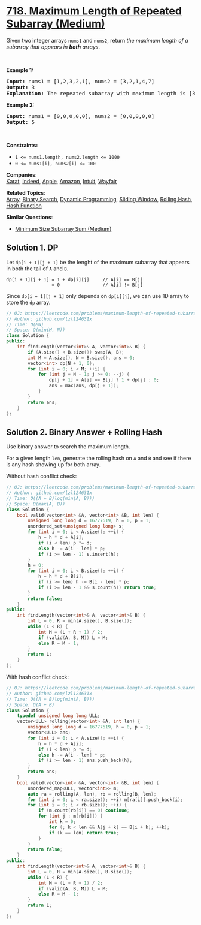 # [718. Maximum Length of Repeated Subarray (Medium)](https://leetcode.com/problems/maximum-length-of-repeated-subarray/)

<p>Given two integer arrays <code>nums1</code> and <code>nums2</code>, return <em>the maximum length of a subarray that appears in <strong>both</strong> arrays</em>.</p>

<p>&nbsp;</p>
<p><strong>Example 1:</strong></p>

<pre><strong>Input:</strong> nums1 = [1,2,3,2,1], nums2 = [3,2,1,4,7]
<strong>Output:</strong> 3
<strong>Explanation:</strong> The repeated subarray with maximum length is [3,2,1].
</pre>

<p><strong>Example 2:</strong></p>

<pre><strong>Input:</strong> nums1 = [0,0,0,0,0], nums2 = [0,0,0,0,0]
<strong>Output:</strong> 5
</pre>

<p>&nbsp;</p>
<p><strong>Constraints:</strong></p>

<ul>
	<li><code>1 &lt;= nums1.length, nums2.length &lt;= 1000</code></li>
	<li><code>0 &lt;= nums1[i], nums2[i] &lt;= 100</code></li>
</ul>


**Companies**:  
[Karat](https://leetcode.com/company/karat), [Indeed](https://leetcode.com/company/indeed), [Apple](https://leetcode.com/company/apple), [Amazon](https://leetcode.com/company/amazon), [Intuit](https://leetcode.com/company/intuit), [Wayfair](https://leetcode.com/company/wayfair)

**Related Topics**:  
[Array](https://leetcode.com/tag/array/), [Binary Search](https://leetcode.com/tag/binary-search/), [Dynamic Programming](https://leetcode.com/tag/dynamic-programming/), [Sliding Window](https://leetcode.com/tag/sliding-window/), [Rolling Hash](https://leetcode.com/tag/rolling-hash/), [Hash Function](https://leetcode.com/tag/hash-function/)

**Similar Questions**:
* [Minimum Size Subarray Sum (Medium)](https://leetcode.com/problems/minimum-size-subarray-sum/)

## Solution 1. DP

Let `dp[i + 1][j + 1]` be the lenght of the maximum subarray that appears in both the tail of `A` and `B`.

```
dp[i + 1][j + 1] = 1 + dp[i][j]     // A[i] == B[j]
                 = 0                // A[i] != B[j]
```

Since `dp[i + 1][j + 1]` only depends on `dp[i][j]`, we can use 1D array to store the `dp` array.

```cpp
// OJ: https://leetcode.com/problems/maximum-length-of-repeated-subarray/
// Author: github.com/lzl124631x
// Time: O(MN)
// Space: O(min(M, N))
class Solution {
public:
    int findLength(vector<int>& A, vector<int>& B) {
        if (A.size() < B.size()) swap(A, B);
        int M = A.size(), N = B.size(), ans = 0;
        vector<int> dp(N + 1, 0);
        for (int i = 0; i < M; ++i) {
            for (int j = N - 1; j >= 0; --j) {
                dp[j + 1] = A[i] == B[j] ? 1 + dp[j] : 0;
                ans = max(ans, dp[j + 1]);
            }
        }
        return ans;
    }
};
```

## Solution 2. Binary Answer + Rolling Hash

Use binary answer to search the maximum length.

For a given length `len`, generate the rolling hash on `A` and `B` and see if there is any hash showing up for both array.

Without hash conflict check:

```cpp
// OJ: https://leetcode.com/problems/maximum-length-of-repeated-subarray/
// Author: github.com/lzl124631x
// Time: O((A + B)log(min(A, B)))
// Space: O(max(A, B))
class Solution {
    bool valid(vector<int> &A, vector<int> &B, int len) {
        unsigned long long d = 16777619, h = 0, p = 1;
        unordered_set<unsigned long long> s;
        for (int i = 0; i < A.size(); ++i) {
            h = h * d + A[i];
            if (i < len) p *= d;
            else h -= A[i - len] * p;
            if (i >= len - 1) s.insert(h);
        }
        h = 0;
        for (int i = 0; i < B.size(); ++i) {
            h = h * d + B[i];
            if (i >= len) h -= B[i - len] * p;
            if (i >= len - 1 && s.count(h)) return true;
        }
        return false;
    }
public:
    int findLength(vector<int>& A, vector<int>& B) {
        int L = 0, R = min(A.size(), B.size());
        while (L < R) {
            int M = (L + R + 1) / 2;
            if (valid(A, B, M)) L = M;
            else R = M - 1;
        }
        return L;
    }
};
```

With hash conflict check:

```cpp
// OJ: https://leetcode.com/problems/maximum-length-of-repeated-subarray/
// Author: github.com/lzl124631x
// Time: O((A + B)log(min(A, B)))
// Space: O(A + B)
class Solution {
    typedef unsigned long long ULL;
    vector<ULL> rolling(vector<int> &A, int len) {
        unsigned long long d = 16777619, h = 0, p = 1;
        vector<ULL> ans;
        for (int i = 0; i < A.size(); ++i) {
            h = h * d + A[i];
            if (i < len) p *= d;
            else h -= A[i - len] * p;
            if (i >= len - 1) ans.push_back(h);
        }
        return ans;
    }
    bool valid(vector<int> &A, vector<int> &B, int len) {
        unordered_map<ULL, vector<int>> m;
        auto ra = rolling(A, len), rb = rolling(B, len);
        for (int i = 0; i < ra.size(); ++i) m[ra[i]].push_back(i);
        for (int i = 0; i < rb.size(); ++i) {
            if (m.count(rb[i]) == 0) continue;
            for (int j : m[rb[i]]) {
                int k = 0;
                for (; k < len && A[j + k] == B[i + k]; ++k);
                if (k == len) return true;
            }
        }
        return false;
    }
public:
    int findLength(vector<int>& A, vector<int>& B) {
        int L = 0, R = min(A.size(), B.size());
        while (L < R) {
            int M = (L + R + 1) / 2;
            if (valid(A, B, M)) L = M;
            else R = M - 1;
        }
        return L;
    }
};
```
